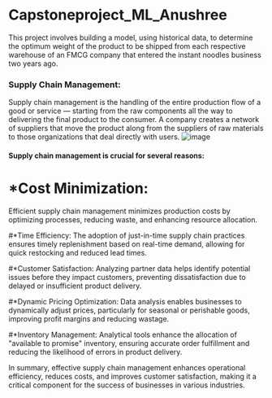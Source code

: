 # Capstoneproject_ML_Anushree
This project involves building a model, using historical data, to determine the optimum weight of the product to be shipped from each respective warehouse of an FMCG company that entered the instant noodles business two years ago.
### Supply Chain Management:
Supply chain management is the handling of the entire production flow of a good or service — starting from the raw components all the way to delivering the final product to the consumer. A company creates a network of suppliers  that move the product along from the suppliers of raw materials to those organizations that deal directly with users.
![image](https://github.com/anushree6749/capstoneproject_ML_Anushree/assets/138094071/09b0ac97-0388-4c54-8824-0ec8050f8906)

####   Supply chain management is crucial for several reasons:

# *Cost Minimization: 
Efficient supply chain management minimizes production costs by optimizing processes, reducing waste, and enhancing resource allocation.

#*Time Efficiency: The adoption of just-in-time supply chain practices ensures timely replenishment based on real-time demand, allowing for quick restocking and reduced lead times.

#*Customer Satisfaction: Analyzing partner data helps identify potential issues before they impact customers, preventing dissatisfaction due to delayed or insufficient product delivery.

#*Dynamic Pricing Optimization: Data analysis enables businesses to dynamically adjust prices, particularly for seasonal or perishable goods, improving profit margins and reducing wastage.

#*Inventory Management: Analytical tools enhance the allocation of "available to promise" inventory, ensuring accurate order fulfillment and reducing the likelihood of errors in product delivery.

In summary, effective supply chain management enhances operational efficiency, reduces costs, and improves customer satisfaction, making it a critical component for the success of businesses in various industries.
